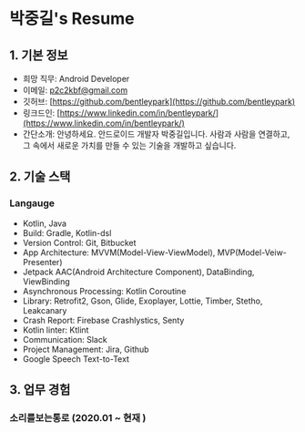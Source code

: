 # 박중길's Resume

## 1. 기본 정보 
* 희망 직무: Android Developer
* 이메일: [p2c2kbf@gmail.com](p2c2kbf@gmail.com)
* 깃허브: [https://github.com/bentleypark](https://github.com/bentleypark)
* 링크드인: [https://www.linkedin.com/in/bentleypark/](https://www.linkedin.com/in/bentleypark/) 
* 간단소개: 안녕하세요. 안드로이드 개발자 박중길입니다. 사람과 사람을 연결하고, 그 속에서 새로운 가치를 만들 수 있는 기술을 개발하고 싶습니다.

## 2. 기술 스택 
### Langauge
* Kotlin, Java
* Build: Gradle, Kotlin-dsl
* Version Control: Git, Bitbucket
* App Architecture: MVVM(Model-View-ViewModel), MVP(Model-Veiw-Presenter)
* Jetpack AAC(Android Architecture Component), DataBinding, ViewBinding
* Asynchronous Processing: Kotlin Coroutine
* Library: Retrofit2, Gson, Glide, Exoplayer, Lottie, Timber, Stetho, Leakcanary
* Crash Report: Firebase Crashlystics, Senty
* Kotlin linter: Ktlint   
* Communication: Slack
* Project Management: Jira, Github
* Google Speech Text-to-Text

## 3. 업무 경험 
### 소리를보는통로 (2020.01 ~ 현재 )  
